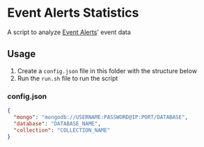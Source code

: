 # Event Alerts Statistics

A script to analyze [Event Alerts](https://eventalerts.gg)' event data

## Usage

1. Create a `config.json` file in this folder with the structure below
2. Run the `run.sh` file to run the script

### config.json

```json
{
  "mongo": "mongodb://USERNAME:PASSWORD@IP:PORT/DATABASE",
  "database": "DATABASE_NAME",
  "collection": "COLLECTION_NAME"
}
```
